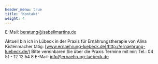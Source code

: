 ```yaml
---
header_menu: true
title: 'Kontakt'
weight: 4
---
```

E-Mail: [beratung@isabellmartins.de](mailto:beratung@isabellmartins.de)

Aktuell bin ich in Lübeck in der Praxis für Ernährungstherapie von Alina Kistenmacher tätig: [www.ernaehrung-luebeck.de](http://ernaehrung-luebeck.de/)
Bitte vereinbaren Sie über die Praxis Termine mit mir:
Tel.: 04 51 - 12 12 54 8
E-Mail: info@ernaehrung-luebeck.de
